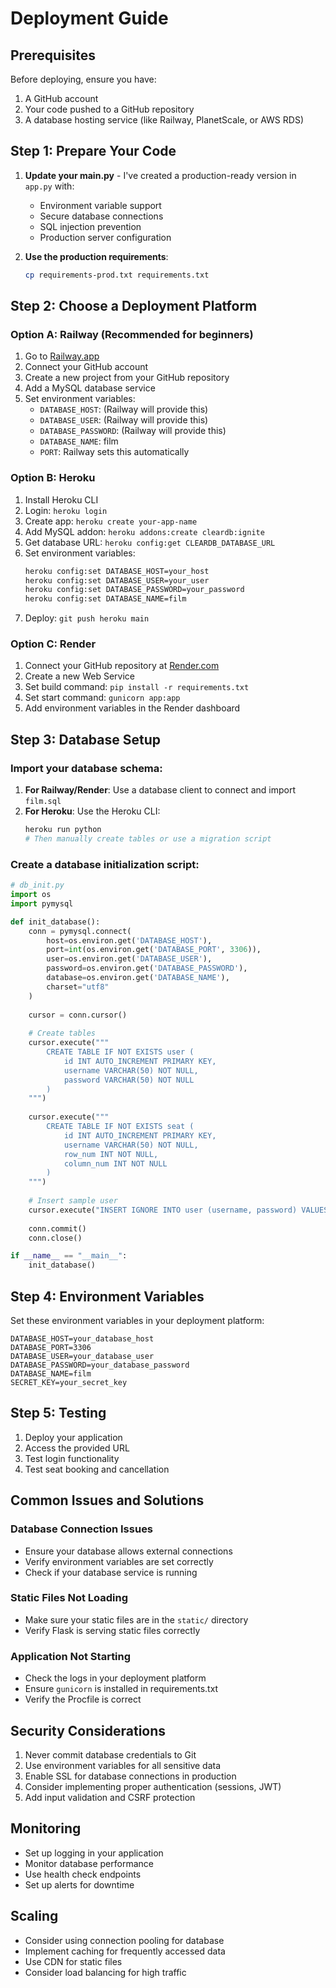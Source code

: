 # Deployment Guide

## Prerequisites

Before deploying, ensure you have:
1. A GitHub account
2. Your code pushed to a GitHub repository
3. A database hosting service (like Railway, PlanetScale, or AWS RDS)

## Step 1: Prepare Your Code

1. **Update your main.py** - I've created a production-ready version in `app.py` with:
   - Environment variable support
   - Secure database connections
   - SQL injection prevention
   - Production server configuration

2. **Use the production requirements**:
   ```bash
   cp requirements-prod.txt requirements.txt
   ```

## Step 2: Choose a Deployment Platform

### Option A: Railway (Recommended for beginners)

1. Go to [Railway.app](https://railway.app)
2. Connect your GitHub account
3. Create a new project from your GitHub repository
4. Add a MySQL database service
5. Set environment variables:
   - `DATABASE_HOST`: (Railway will provide this)
   - `DATABASE_USER`: (Railway will provide this)
   - `DATABASE_PASSWORD`: (Railway will provide this)
   - `DATABASE_NAME`: film
   - `PORT`: Railway sets this automatically

### Option B: Heroku

1. Install Heroku CLI
2. Login: `heroku login`
3. Create app: `heroku create your-app-name`
4. Add MySQL addon: `heroku addons:create cleardb:ignite`
5. Get database URL: `heroku config:get CLEARDB_DATABASE_URL`
6. Set environment variables:
   ```bash
   heroku config:set DATABASE_HOST=your_host
   heroku config:set DATABASE_USER=your_user
   heroku config:set DATABASE_PASSWORD=your_password
   heroku config:set DATABASE_NAME=film
   ```
7. Deploy: `git push heroku main`

### Option C: Render

1. Connect your GitHub repository at [Render.com](https://render.com)
2. Create a new Web Service
3. Set build command: `pip install -r requirements.txt`
4. Set start command: `gunicorn app:app`
5. Add environment variables in the Render dashboard

## Step 3: Database Setup

### Import your database schema:

1. **For Railway/Render**: Use a database client to connect and import `film.sql`
2. **For Heroku**: Use the Heroku CLI:
   ```bash
   heroku run python
   # Then manually create tables or use a migration script
   ```

### Create a database initialization script:

```python
# db_init.py
import os
import pymysql

def init_database():
    conn = pymysql.connect(
        host=os.environ.get('DATABASE_HOST'),
        port=int(os.environ.get('DATABASE_PORT', 3306)),
        user=os.environ.get('DATABASE_USER'),
        password=os.environ.get('DATABASE_PASSWORD'),
        database=os.environ.get('DATABASE_NAME'),
        charset="utf8"
    )
    
    cursor = conn.cursor()
    
    # Create tables
    cursor.execute("""
        CREATE TABLE IF NOT EXISTS user (
            id INT AUTO_INCREMENT PRIMARY KEY,
            username VARCHAR(50) NOT NULL,
            password VARCHAR(50) NOT NULL
        )
    """)
    
    cursor.execute("""
        CREATE TABLE IF NOT EXISTS seat (
            id INT AUTO_INCREMENT PRIMARY KEY,
            username VARCHAR(50) NOT NULL,
            row_num INT NOT NULL,
            column_num INT NOT NULL
        )
    """)
    
    # Insert sample user
    cursor.execute("INSERT IGNORE INTO user (username, password) VALUES ('admin', 'admin')")
    
    conn.commit()
    conn.close()

if __name__ == "__main__":
    init_database()
```

## Step 4: Environment Variables

Set these environment variables in your deployment platform:

```
DATABASE_HOST=your_database_host
DATABASE_PORT=3306
DATABASE_USER=your_database_user
DATABASE_PASSWORD=your_database_password
DATABASE_NAME=film
SECRET_KEY=your_secret_key
```

## Step 5: Testing

1. Deploy your application
2. Access the provided URL
3. Test login functionality
4. Test seat booking and cancellation

## Common Issues and Solutions

### Database Connection Issues
- Ensure your database allows external connections
- Verify environment variables are set correctly
- Check if your database service is running

### Static Files Not Loading
- Make sure your static files are in the `static/` directory
- Verify Flask is serving static files correctly

### Application Not Starting
- Check the logs in your deployment platform
- Ensure `gunicorn` is installed in requirements.txt
- Verify the Procfile is correct

## Security Considerations

1. Never commit database credentials to Git
2. Use environment variables for all sensitive data
3. Enable SSL for database connections in production
4. Consider implementing proper authentication (sessions, JWT)
5. Add input validation and CSRF protection

## Monitoring

- Set up logging in your application
- Monitor database performance
- Use health check endpoints
- Set up alerts for downtime

## Scaling

- Consider using connection pooling for database
- Implement caching for frequently accessed data
- Use CDN for static files
- Consider load balancing for high traffic